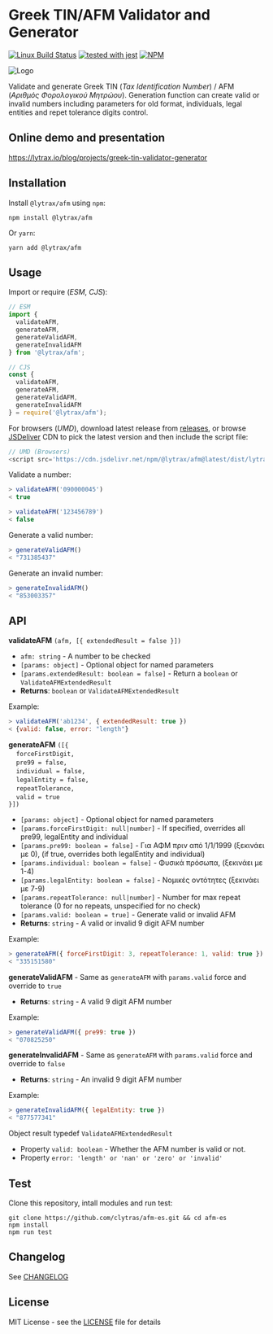 # Greek TIN/AFM Validator and Generator

[![Linux Build Status](https://img.shields.io/travis/clytras/afm-es.svg?style=flat)](https://travis-ci.org/clytras/afm-es.svg?branch=master) [![tested with jest](https://img.shields.io/badge/tested_with-jest-99424f.svg)](https://github.com/facebook/jest) 
[![NPM](https://img.shields.io/npm/v/@lytrax/afm)](https://www.npmjs.com/package/@lytrax/afm)

![Logo](https://github.com/clytras/afm-es/raw/master/resources/LytraxAFM_logo.png)

Validate and generate Greek TIN (*Tax Identification Number*) / AFM (*Αριθμός Φορολογικού Μητρώου*). Generation function can create valid or invalid numbers including parameters for old format, individuals, legal entities and repet tolerance digits control.

## Online demo and presentation

https://lytrax.io/blog/projects/greek-tin-validator-generator

## Installation

Install `@lytrax/afm` using `npm`:

```
npm install @lytrax/afm
```
Or `yarn`:
```
yarn add @lytrax/afm
```

## Usage

Import or require (*ESM*, *CJS*):

```js
// ESM
import {
  validateAFM,
  generateAFM,
  generateValidAFM,
  generateInvalidAFM
} from '@lytrax/afm';

// CJS
const {
  validateAFM,
  generateAFM,
  generateValidAFM,
  generateInvalidAFM
} = require('@lytrax/afm');


```
For browsers (*UMD*), download latest release from [releases](https://github.com/clytras/afm-es/releases), or browse [JSDeliver](https://www.jsdelivr.com/package/npm/@lytrax/afm) CDN to pick the latest version and then include the script file:

```js
// UMD (Browsers)
<script src='https://cdn.jsdelivr.net/npm/@lytrax/afm@latest/dist/lytrax-afm.min.js'></script>
```

Validate a number:

```js
> validateAFM('090000045')
< true

> validateAFM('123456789')
< false
```

Generate a valid number:

```js
> generateValidAFM()
< "731385437"
```

Generate an invalid number:

```js
> generateInvalidAFM()
< "853003357"
```

## API

**validateAFM** `(afm, [{ extendedResult = false }])`
* `afm: string` - A number to be checked
* `[params: object]` - Optional object for named parameters
* `[params.extendedResult: boolean = false]` - Return a `boolean` or `ValidateAFMExtendedResult`
* **Returns**: `boolean` or `ValidateAFMExtendedResult`

Example:
```js
> validateAFM('ab1234', { extendedResult: true })
< {valid: false, error: "length"}
```

**generateAFM** `([{`<br>
&nbsp;&nbsp;` forceFirstDigit,`<br>
&nbsp;&nbsp;` pre99 = false,`<br>
&nbsp;&nbsp;` individual = false,`<br>
&nbsp;&nbsp;` legalEntity = false,`<br>
&nbsp;&nbsp;` repeatTolerance,`<br>
&nbsp;&nbsp;` valid = true`<br>
`}])`
* `[params: object]` - Optional object for named parameters
* `[params.forceFirstDigit: null|number]` - If specified, overrides all pre99, legalEntity and individual
* `[params.pre99: boolean = false]` - Για ΑΦΜ πριν από 1/1/1999 (ξεκινάει με 0), (if true, overrides both legalEntity and individual)
* `[params.individual: boolean = false]` - Φυσικά πρόσωπα, (ξεκινάει με 1-4)
* `[params.legalEntity: boolean = false]` - Νομικές οντότητες (ξεκινάει με 7-9)
* `[params.repeatTolerance: null|number]` - Number for max repeat tolerance (0 for no repeats, unspecified for no check)
* `[params.valid: boolean = true]` - Generate valid or invalid AFM
* **Returns**: `string` - A valid or invalid 9 digit AFM number

Example:
```js
> generateAFM({ forceFirstDigit: 3, repeatTolerance: 1, valid: true })
< "335151580"
```

**generateValidAFM** - Same as `generateAFM` with `params.valid` force and override to `true`
* **Returns**: `string` - A valid 9 digit AFM number

Example:
```js
> generateValidAFM({ pre99: true })
< "070825250"
```

**generateInvalidAFM** - Same as `generateAFM` with `params.valid` force and override to `false`
* **Returns**: `string` - An invalid 9 digit AFM number

Example:
```js
> generateInvalidAFM({ legalEntity: true })
< "877577341"
```

Object result typedef `ValidateAFMExtendedResult`<br/>
* Property `valid: boolean` - Whether the AFM number is valid or not.
* Property `error: 'length' or 'nan' or 'zero' or 'invalid'`

## Test

Clone this repository, intall modules and run test:

```
git clone https://github.com/clytras/afm-es.git && cd afm-es
npm install
npm run test
```

## Changelog

See [CHANGELOG](https://github.com/clytras/afm-es/blob/master/CHANGELOG.md)

## License

MIT License - see the [LICENSE](https://github.com/clytras/afm-es/blob/master/LICENSE) file for details

